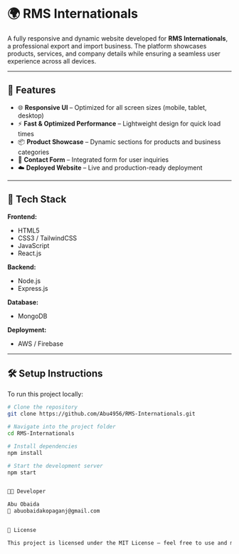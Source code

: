 # 🌍 RMS Internationals

A fully responsive and dynamic website developed for **RMS Internationals**, a professional export and import business. The platform showcases products, services, and company details while ensuring a seamless user experience across all devices.

---

## 🚀 Features

- 🌐 **Responsive UI** – Optimized for all screen sizes (mobile, tablet, desktop)  
- ⚡ **Fast & Optimized Performance** – Lightweight design for quick load times  
- 📦 **Product Showcase** – Dynamic sections for products and business categories  
- 💬 **Contact Form** – Integrated form for user inquiries  
- ☁️ **Deployed Website** – Live and production-ready deployment  

---

## 🧩 Tech Stack

**Frontend:**  
- HTML5  
- CSS3 / TailwindCSS  
- JavaScript  
- React.js  

**Backend:**  
- Node.js  
- Express.js  

**Database:**  
- MongoDB  

**Deployment:**  
- AWS / Firebase  

---

## 🛠️ Setup Instructions

To run this project locally:

```bash
# Clone the repository
git clone https://github.com/Abu4956/RMS-Internationals.git

# Navigate into the project folder
cd RMS-Internationals

# Install dependencies
npm install

# Start the development server
npm start


👨‍💻 Developer

Abu Obaida
📧 abuobaidakopaganj@gmail.com


📄 License

This project is licensed under the MIT License – feel free to use and modify it.
